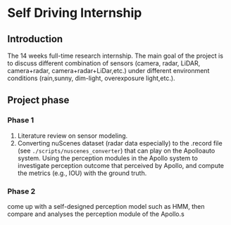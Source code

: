 # Self Driving Internship   
## Introduction
The 14 weeks full-time research internship. The main goal of the project is to discuss different combination of sensors (camera, radar, LiDAR, camera+radar, camera+radar+LiDar,etc.) under different environment conditions (rain,sunny, dim-light, overexposure light,etc.). 

## Project phase
### Phase 1
1. Literature review on sensor modeling.
2. Converting nuScenes dataset (radar data especially) to the .record file (see ```./scripts/nuscenes_converter```) that can play on the Apolloauto system. Using the perception modules in the Apollo system to investigate perception outcome that perceived by Apollo, and compute the metrics (e.g., IOU) with the ground truth.

### Phase 2
come up with a self-designed perception model such as HMM, then compare and analyses the perception module of the Apollo.s